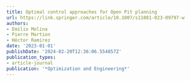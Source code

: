 ```yaml
---
title: Optimal control approaches for Open Pit planning
url: https://link.springer.com/article/10.1007/s11081-023-09797-w
authors:
- Emilio Molina
- Pierre Martion
- Héctor Ramírez
date: '2023-01-01'
publishDate: '2024-02-20T12:36:06.554857Z'
publication_types:
- article-journal
publication: '*Optimization and Engineering*'
---
```

